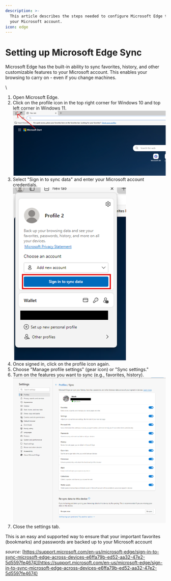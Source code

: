 ```yaml
---
description: >-
  This article describes the steps needed to configure Microsoft Edge to Sync to
  your Microsoft account.
icon: edge
---
```


# Setting up Microsoft Edge Sync

Microsoft Edge has the built-in ability to sync favorites, history, and other customizable features to your Microsoft account. This enables your browsing to carry on - even if you change machines.

\


1. Open Microsoft Edge.
2. Click on the profile icon in the top right corner for Windows 10 and top left corner in Windows 11.\
   ![](../../../.gitbook/assets/image.png)
3. Select "Sign in to sync data" and enter your Microsoft account credentials.\
   ![](<../../../.gitbook/assets/image (1).png>)
4. Once signed in, click on the profile icon again.
5. Choose "Manage profile settings" (gear icon) or "Sync settings."
6. Turn on the features you want to sync (e.g., favorites, history).\
   ![](<../../../.gitbook/assets/image (2).png>)
7. Close the settings tab.

This is an easy and supported way to ensure that your important favorites (bookmarks) and passwords are backed up to your Microsoft account

_source:_ [https://support.microsoft.com/en-us/microsoft-edge/sign-in-to-sync-microsoft-edge-across-devices-e6ffa79b-ed52-aa32-47e2-5d5597fe4674](https://support.microsoft.com/en-us/microsoft-edge/sign-in-to-sync-microsoft-edge-across-devices-e6ffa79b-ed52-aa32-47e2-5d5597fe4674)
